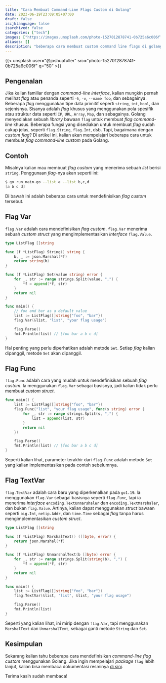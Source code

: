 ```yaml
---
title: "Cara Membuat Command-Line Flags Custom di Golang"
date: 2023-06-19T23:09:05+07:00
draft: false
iscjklanguage: false
isarchived: false
categories: ["tech"]
images: ["https://images.unsplash.com/photo-1527012878741-0b725a6c006f?w=1920&q=50"]
aliases: []
description: "beberapa cara membuat custom command line flags di golang"
---
```


{{< unsplash user="@joshuafuller" src="photo-1527012878741-0b725a6c006f" q="50" >}}

## Pengenalan

Jika kalian familiar dengan _command-line interface_, kalian mungkin pernah melihat _flag_ atau penanda seperti `-h`, `-v`, `--name foo`, dan sebagainya. Beberapa _flag_ menggunakan tipe data primitif seperti `string`, `int`, `bool`, dan sejenisnya. Sisanya adalah _flag_ khusus yang menggunakan pola spesifik atau struktur data seperti `IP`, `URL`, `Array`, `Map`, dan sebagainya. Golang menyediakan sebuah _library_ bawaan `flag` untuk membuat _flag command-line_ khusus. Beberapa fungsi yang disediakan untuk membuat _flag_ sudah cukup jelas, seperti `flag.String`, `flag.Int`, dsb. Tapi, bagaimana dengan _custom flag_? Di artikel ini, kalian akan mempelajari beberapa cara untuk membuat _flag command-line custom_ pada Golang.

## Contoh

Misalnya kalian mau membuat _flag custom_ yang menerima sebuah _list_ berisi `string`. Penggunaan _flag_-nya akan seperti ini:

```bash
$ go run main.go --list a --list b,c,d
[a b c d]
```

Di bawah ini adalah beberapa cara untuk mendefinisikan _flag custom_ tersebut.

## Flag Var

`flag.Var` adalah cara mendefinisikan _flag custom_. `flag.Var` menerima sebuah _custom struct_ yang mengimplementasikan _interface_ `flag.Value`.

```go
type ListFlag []string

func (f *ListFlag) String() string {
	b, _ := json.Marshal(*f)
	return string(b)
}

func (f *ListFlag) Set(value string) error {
	for _, str := range strings.Split(value, ",") {
		*f = append(*f, str)
	}
	return nil
}

func main() {
    // foo and bar as a default value
	list := ListFlag([]string{"foo", "bar"})
	flag.Var(&list, "list", "your flag usage")

	flag.Parse()
	fmt.Println(list) // [foo bar a b c d]
}
```

Hal penting yang perlu diperhatikan adalah metode `Set`. Setiap _flag_ kalian dipanggil, metode `Set` akan dipanggil.

## Flag Func

`flag.Func` adalah cara yang mudah untuk mendefinisikan sebuah _flag custom_. Ia menggunakan `flag.Var` sebagai basisnya, jadi kalian tidak perlu membuat _custom struct_.

```go
func main() {
	list := ListFlag([]string{"foo", "bar"})
	flag.Func("list", "your flag usage", func(s string) error {
		for _, str := range strings.Split(s, ",") {
			list = append(list, str)
		}
		return nil
	})

	flag.Parse()
	fmt.Println(list) // [foo bar a b c d]
}
```

Seperti kalian lihat, parameter terakhir dari `flag.Func` adalah metode `Set` yang kalian implementasikan pada contoh sebelumnya.

## Flag TextVar

`flag.TextVar` adalah cara baru yang diperkenalkan pada `go1.19`. Ia menggunakan `flag.Var` sebagai basisnya seperti `flag.Func`, tapi ia menerima _interface_ `encoding.TextUnmarshaler` dan `encoding.TextMarshaler`, dan bukan `flag.Value`. Artinya, kalian dapat menggunakan _struct_ bawaan seperti `big.Int`, `netip.Addr`, dan `time.Time` sebagai _flag_ tanpa harus mengimplementasikan _custom struct_.

```go
type ListFlag []string

func (f *ListFlag) MarshalText() ([]byte, error) {
	return json.Marshal(*f)
}

func (f *ListFlag) UnmarshalText(b []byte) error {
	for _, str := range strings.Split(string(b), ",") {
		*f = append(*f, str)
	}
	return nil
}

func main() {
	list := ListFlag([]string{"foo", "bar"})
	flag.TextVar(&list, "list", &list, "your flag usage")

	flag.Parse()
	fmt.Println(list)
}
```

Seperti yang kalian lihat, ini mirip dengan `flag.Var`, tapi menggunakan `MarshalText` dan `UnmarshalText`, sebagai ganti metode `String` dan `Set`.

## Kesimpulan

Sekarang kalian tahu beberapa cara mendefinisikan _command-line flag custom_ menggunakan Golang. Jika ingin mempelajari _package_ `flag` lebih lanjut, kalian bisa membaca dokumentasi resminya [di sini](https://pkg.go.dev/flag).

Terima kasih sudah membaca!
